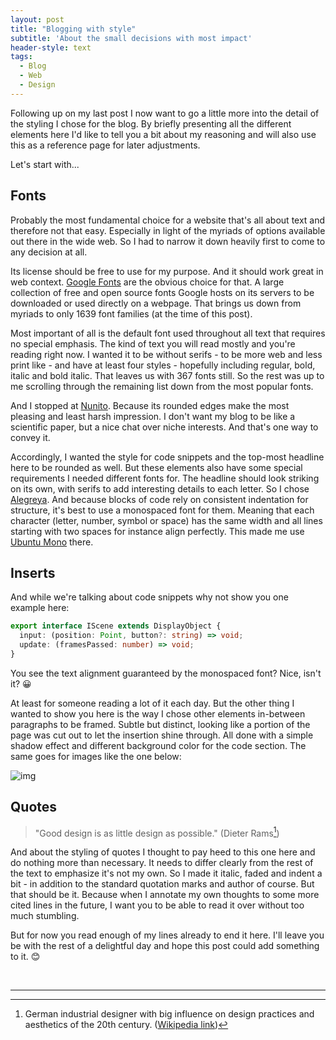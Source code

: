 ```yaml
---
layout: post
title: "Blogging with style"
subtitle: 'About the small decisions with most impact'
header-style: text
tags:
  - Blog
  - Web
  - Design
---
```


Following up on my last post I now want to go a little more into the detail of the styling I chose for the blog. By briefly presenting all the different elements here I'd like to tell you a bit about my reasoning and will also use this as a reference page for later adjustments.

Let's start with...

## Fonts

Probably the most fundamental choice for a website that's all about text and therefore not that easy. Especially in light of the myriads of options available out there in the wide web. So I had to narrow it down heavily first to come to any decision at all.

Its license should be free to use for my purpose. And it should work great in web context. [Google Fonts](https://fonts.google.com/) are the obvious choice for that. A large collection of free and open source fonts Google hosts on its servers to be downloaded or used directly on a webpage. That brings us down from myriads to only 1639 font families (at the time of this post).

Most important of all is the default font used throughout all text that requires no special emphasis. The kind of text you will read mostly and you're reading right now. I wanted it to be without serifs - to be more web and less print like - and have at least four styles - hopefully including regular, bold, italic and bold italic. That leaves us with 367 fonts still. So the rest was up to me scrolling through the remaining list down from the most popular fonts.

And I stopped at [Nunito](https://fonts.google.com/specimen/Nunito). Because its rounded edges make the most pleasing and least harsh impression. I don't want my blog to be like a scientific paper, but a nice chat over niche interests. And that's one way to convey it.

Accordingly, I wanted the style for code snippets and the top-most headline here to be rounded as well. But these elements also have some special requirements I needed different fonts for. The headline should look striking on its own, with serifs to add interesting details to each letter. So I chose [Alegreya](https://fonts.google.com/specimen/Alegreya). And because blocks of code rely on consistent indentation for structure, it's best to use a monospaced font for them. Meaning that each character (letter, number, symbol or space) has the same width and all lines starting with two spaces for instance align perfectly. This made me use [Ubuntu Mono](https://fonts.google.com/specimen/Ubuntu+Mono) there.

## Inserts

And while we're talking about code snippets why not show you one example here:

```typescript
export interface IScene extends DisplayObject {
  input: (position: Point, button?: string) => void;
  update: (framesPassed: number) => void;
}
```

You see the text alignment guaranteed by the monospaced font? Nice, isn't it? :grinning:

At least for someone reading a lot of it each day. But the other thing I wanted to show you here is the way I chose other elements in-between paragraphs to be framed. Subtle but distinct, looking like a portion of the page was cut out to let the insertion shine through. All done with a simple shadow effect and different background color for the code section. The same goes for images like the one below:

![img](/blog/img/bg-home.jpg)

## Quotes

> "Good design is as little design as possible." (Dieter Rams[^drams])

And about the styling of quotes I thought to pay heed to this one here and do nothing more than necessary. It needs to differ clearly from the rest of the text to emphasize it's not my own. So I made it italic, faded and indent a bit - in addition to the standard quotation marks and author of course. But that should be it. Because when I annotate my own thoughts to some more cited lines in the future, I want you to be able to read it over without too much stumbling.

But for now you read enough of my lines already to end it here. I'll leave you be with the rest of a delightful day and hope this post could add something to it. :blush:

<br>

---
[^drams]: German industrial designer with big influence on design practices and aesthetics of the 20th century. ([Wikipedia link](https://en.wikipedia.org/wiki/Dieter_Rams))
